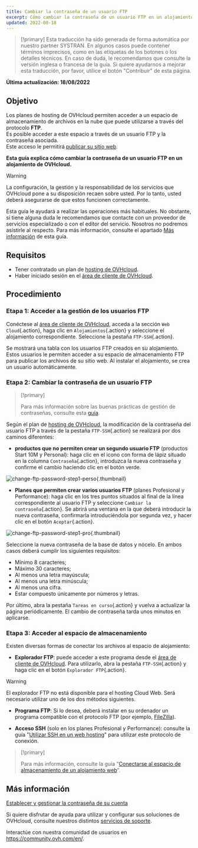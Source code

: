 ```yaml
---
title: Cambiar la contraseña de un usuario FTP
excerpt: Cómo cambiar la contraseña de un usuario FTP en un alojamiento de OVHcloud
updated: 2022-08-18
---
```


> [!primary]
> Esta traducción ha sido generada de forma automática por nuestro partner SYSTRAN. En algunos casos puede contener términos imprecisos, como en las etiquetas de los botones o los detalles técnicos. En caso de duda, le recomendamos que consulte la versión inglesa o francesa de la guía. Si quiere ayudarnos a mejorar esta traducción, por favor, utilice el botón "Contribuir" de esta página.
>

**Última actualización: 18/08/2022**

## Objetivo

Los planes de hosting de OVHcloud permiten acceder a un espacio de almacenamiento de archivos en la nube que puede utilizarse a través del protocolo **FTP**.<br>Es posible acceder a este espacio a través de un usuario FTP y la contraseña asociada.
<br>Este acceso le permitirá [publicar su sitio web](/pages/web/hosting/hosting_how_to_get_my_website_online#23-cargar-los-archivos-en-el-espacio-de-almacenamiento).

**Esta guía explica cómo cambiar la contraseña de un usuario FTP en un alojamiento de OVHcloud.**

> [!warning]
>
> La configuración, la gestión y la responsabilidad de los servicios que OVHcloud pone a su disposición recaen sobre usted. Por lo tanto, usted deberá asegurarse de que estos funcionen correctamente.
>
> Esta guía le ayudará a realizar las operaciones más habituales. No obstante, si tiene alguna duda le recomendamos que contacte con un proveedor de servicios especializado o con el editor del servicio. Nosotros no podremos asistirle al respecto. Para más información, consulte el apartado [Más información](#gofurther) de esta guía.
>

## Requisitos

- Tener contratado un plan de [hosting de OVHcloud](https://www.ovhcloud.com/es-es/web-hosting/).
- Haber iniciado sesión en el [área de cliente de OVHcloud](https://www.ovh.com/auth/?action=gotomanager&from=https://www.ovh.es/&ovhSubsidiary=es).

## Procedimiento

### Etapa 1: Acceder a la gestión de los usuarios FTP

Conéctese al [área de cliente de OVHcloud](https://www.ovh.com/auth/?action=gotomanager&from=https://www.ovh.es/&ovhSubsidiary=es), acceda a la sección `Web Cloud`{.action}, haga clic en `Alojamientos`{.action} y seleccione el alojamiento correspondiente. Seleccione la pestaña `FTP-SSH`{.action}.

Se mostrará una tabla con los usuarios FTP creados en su alojamiento. Estos usuarios le permiten acceder a su espacio de almacenamiento FTP para publicar los archivos de su sitio web. Al instalar el alojamiento, se crea un usuario automáticamente.

### Etapa 2: Cambiar la contraseña de un usuario FTP

> [!primary]
>
> Para más información sobre las buenas prácticas de gestión de contraseñas, consulte esta [guía](/pages/account/customer/manage-ovh-password).
>

Según el plan de [hosting de OVHcloud](https://www.ovhcloud.com/es-es/web-hosting/), la modificación de la contraseña del usuario FTP a través de la pestaña `FTP-SSH`{.action} se realizará por dos caminos diferentes:

- **productos que no permiten crear un segundo usuario FTP** (productos Start 10M y Personal): haga clic en el icono con forma de lápiz situado en la columna `Contraseña`{.action}, introduzca la nueva contraseña y confirme el cambio haciendo clic en el botón verde.

![change-ftp-password-step1-perso](images/change-ftp-password-step1-perso.png){.thumbnail}

- **Planes que permiten crear varios usuarios FTP** (planes Profesional y Performance): haga clic en los tres puntos situados al final de la línea correspondiente al usuario FTP y seleccione `Cambiar la contraseña`{.action}. Se abrirá una ventana en la que deberá introducir la nueva contraseña, confirmarla introduciéndola por segunda vez, y hacer clic en el botón `Aceptar`{.action}.

![change-ftp-password-step1-pro](images/change-ftp-password-step1-pro.png){.thumbnail}

Seleccione la nueva contraseña de la base de datos y nócelo. En ambos casos deberá cumplir los siguientes requisitos:

- Mínimo 8 caracteres;
- Máximo 30 caracteres;
- Al menos una letra mayúscula;
- Al menos una letra minúscula;
- Al menos una cifra.
- Estar compuesto únicamente por números y letras.

Por último, abra la pestaña `Tareas en curso`{.action} y vuelva a actualizar la página periódicamente. El cambio de contraseña tarda unos minutos en aplicarse.

### Etapa 3: Acceder al espacio de almacenamiento

Existen diversas formas de conectar los archivos al espacio de alojamiento:

- **Explorador FTP**: puede acceder a este programa desde el [área de cliente de OVHcloud](https://www.ovh.com/auth/?action=gotomanager&from=https://www.ovh.es/&ovhSubsidiary=es). Para utilizarlo, abra la pestaña `FTP-SSH`{.action} y haga clic en el botón `Explorador FTP`{.action}.

> [!warning]
>
> El explorador FTP no está disponible para el hosting Cloud Web. Será necesario utilizar uno de los dos métodos siguientes.

- **Programa FTP**: Si lo desea, deberá instalar en su ordenador un programa compatible con el protocolo FTP (por ejemplo, [FileZilla](/pages/web/hosting/ftp_filezilla_user_guide)).

- **Acceso SSH** (solo en los planes Profesional y Performance): consulte la guía "[Utilizar SSH en un web hosting](/pages/web/hosting/ssh_on_webhosting)" para utilizar este protocolo de conexión.

> [!primary]
>
> Para más información, consulte la guía "[Conectarse al espacio de almacenamiento de un alojamiento web](/pages/web/hosting/ftp_connection)".
>

## Más información <a name="gofurther"></a>

[Establecer y gestionar la contraseña de su cuenta](/pages/account/customer/manage-ovh-password)

Si quiere disfrutar de ayuda para utilizar y configurar sus soluciones de OVHcloud, consulte nuestros distintos [servicios de soporte](https://www.ovhcloud.com/es-es/support-levels/).

Interactúe con nuestra comunidad de usuarios en <https://community.ovh.com/en/>.
